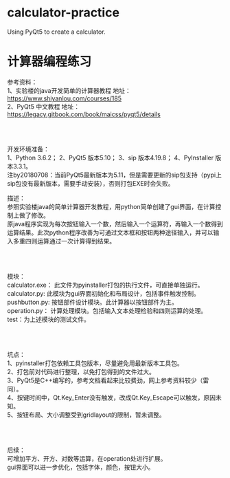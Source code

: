 # calculator-practice
Using PyQt5 to create a calculator.

# 计算器编程练习
参考资料：
<br/>1、实验楼的java开发简单的计算器教程 地址：https://www.shiyanlou.com/courses/185
<br/>2、PyQt5 中文教程 地址：https://legacy.gitbook.com/book/maicss/pyqt5/details

<br/><br/>

开发环境准备：
<br/>1、Python 3.6.2； 2、PyQt5 版本5.10； 3、sip 版本4.19.8； 4、PyInstaller 版本3.3.1。
<br/>注by20180708：当前PyQt5最新版本为5.11，但是需要更新的sip包支持（pypi上sip包没有最新版本，需要手动安装），否则打包EXE时会失败。

描述：
<br/>参照实验楼java的简单计算器开发教程，用python简单创建了gui界面，在计算控制上做了修改。
<br/>原java程序实现为每次按钮输入一个数，然后输入一个运算符，再输入一个数得到运算结果。此次python程序改善为可通过文本框和按钮两种途径输入，并可以输入多重四则运算通过一次计算得到结果。

<br/><br/>

模块：
<br/>calculator.exe： 此文件为pyinstaller打包的执行文件，可直接单独运行。
<br/>calculator.py: 此模块为gui界面初始化和布局设计，包括事件触发控制。
<br/>pushbutton.py: 按钮部件设计模块。此计算器以按钮部件为主。
<br/>operation.py： 计算处理模块。包括输入文本处理检验和四则运算的处理。
<br/>test：为上述模块的测试文件。

<br/><br/>

坑点：
<br/>1、pyinstaller打包依赖工具包版本，尽量避免用最新版本工具包。
<br/>2、打包前对代码进行整理，以免打包得到的文件过大。
<br/>3、PyQt5是C++编写的，参考文档看起来比较费劲，网上参考资料较少（雷同）。
<br/>4、按键时间中，Qt.Key_Enter没有触发，改成Qt.Key_Escape可以触发，原因未知。
<br/>5、按钮布局、大小调整受到gridlayout的限制，暂未调整。

<br/><br/>

后续：
<br/>可增加平方、开方、对数等运算，在operation处进行扩展。
<br/>gui界面可以进一步优化，包括字体，颜色，按钮大小。


